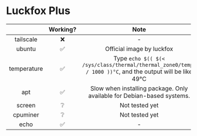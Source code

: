 # Luckfox Plus
|                    | Working?                 | Note                                                                                    |
| :----------------: | :-----------------------: | :-------------------------------------------------------------------------------------: |
| tailscale          | ❌                       | -                                                                                       |
| ubuntu             | ✅                        | Official image by luckfox                                                               |
| temperature        | ✅                      | Type ``echo $(( $(< /sys/class/thermal/thermal_zone0/temp) / 1000 ))°C``, and the output will be like 49°C |
| apt                | ✅                      | Slow when installing package. Only available for Debian-based systems.                   |
| screen             | ❔                       | Not tested yet |
| cpuminer        | ❔                       | Not tested yet |
| echo             | ✅                       | - |
